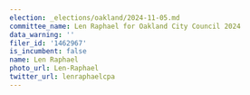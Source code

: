 ```yaml
---
election: _elections/oakland/2024-11-05.md
committee_name: Len Raphael for Oakland City Council 2024
data_warning: ''
filer_id: '1462967'
is_incumbent: false
name: Len Raphael
photo_url: Len-Raphael
twitter_url: lenraphaelcpa
---
```

